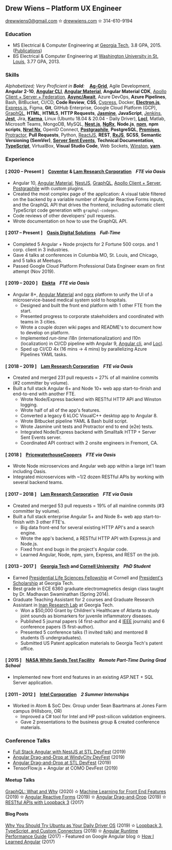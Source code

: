 ## Drew Wiens – Platform UX Engineer

[drewwiens0@gmail.com](mailto:drewwiens0@gmail.com) &#10027; [drewwiens.com](http://drewwiens.com) &#10027; 314-610-9194

### Education

* MS Electrical & Computer Engineering at [Georgia Tech](http://gatech.edu), 3.8 GPA, 2015. ([Publications](https://scholar.google.com/citations?user=_N2X7KwAAAAJ))
* BS Electrical & Computer Engineering at [Washington University in St. Louis](http://wustl.edu), 3.77 GPA, 2013.

### Skills

_Alphabetized; Very Proficient in **Bold**:_ &nbsp;&nbsp; **[Ag-Grid](https://www.ag-grid.com/)**, Agile Development, **Angular 2-10**, **[Angular CLI](https://cli.angular.io/)**, **[Angular Material](https://material.angular.io/)**, **Angular Material CDK**, [Apollo Client + Server + Federation](https://www.apollographql.com/), **[Async/Await](https://developer.mozilla.org/en-US/docs/Web/JavaScript/Reference/Statements/async_function)**, Azure DevOps, **Azure Pipelines**, Bash, BitBucket, CI/CD, **Code Review**, **CSS**, [Cypress](https://www.cypress.io/), Docker, **[Electron.js](https://www.electronjs.org/)**, [Express.js](https://expressjs.com/), Figma, **Git**, GitHub Enterprise, Google Cloud Platform (GCP), [GraphQL](https://graphql.org/), **HTML**, **HTML5**, **HTTP Requests**, **[Jasmine](https://jasmine.github.io/)**, **JavaScript**, [Jenkins](https://www.jenkins.io/), **[Jest](https://jestjs.io/)**, Jira, **[Karma](https://karma-runner.github.io/)**, Linux (Ubuntu 18.04 & 20.04 - Daily Driver), **[Locl](https://github.com/loclapp/locl)**, Matlab, Microsoft Teams, MongoDB, MySQL, **[Nest.js](https://nestjs.com/)**, **[NgRx](https://ngrx.io/)**, **Node.js**, **[npm](https://docs.npmjs.com/cli/npm)**, **npm scripts**, **[Nrwl Nx](https://nx.dev/)**, OpenID Connect, **[Postgraphile](https://www.graphile.org/postgraphile/)**, **PostgreSQL**, **[Promises](https://developer.mozilla.org/en-US/docs/Web/JavaScript/Reference/Global_Objects/Promise)**, [Protractor](https://www.protractortest.org/), **Pull Requests**, Python, [ReactJS](http://react.com), **REST**, **[RxJS](https://rxjs-dev.firebaseapp.com/guide/overview)**, **SCSS**, **Semantic Versioning (SemVer)**, **[Server Sent Events](https://developer.mozilla.org/en-US/docs/Web/API/Server-sent_events/Using_server-sent_events)**, **Technical Documentation**, **[TypeScript](https://www.typescriptlang.org/)**, VirtualBox, **Visual Studio Code**, Web Sockets, [Winston](https://www.npmjs.com/package/winston), **[yarn](https://classic.yarnpkg.com/lang/en/)**.

### Experience

#### [ 2020 – Present ] &nbsp;&nbsp; [Coventor](http://coventor.com) & [Lam Research Corporation](http://lamresearch.com) &nbsp;&nbsp; *FTE via Oasis*

* Angular 10, [Angular Material](http://material.angular.io), [NestJS](https://nestjs.com), [GraphQL](https://graphql.org/), [Apollo Client + Server](https://www.apollographql.com/), [Postgraphile](https://www.graphile.org/postgraphile/) with custom plugins.
* Created the most complex page of the application: A visual table filtered on the backend by a variable number of Angular Reactive Forms inputs, and the GraphQL API that drives the frontend, including automatic client TypeScript code generation with `graphql-codegen`.
* Code reviews of other developers' pull requests.
* Wrote documentation on how to use the GraphQL API.

#### [ 2017 – Present ] &nbsp;&nbsp; [Oasis Digital Solutions](http://oasis.digital) &nbsp;&nbsp; *Full-Time*

* Completed 5 Angular + Node projects for 2 Fortune 500 corps. and 1 corp. client in 3 industries.
* Gave 4 talks at conferences in Columbia MO, St. Louis, and Chicago, and 5 talks at Meetups.
* Passed Google Cloud Platform Professional Data Engineer exam on first attempt (Nov 2019).

#### [ 2019 – 2020 ] &nbsp;&nbsp; [Elekta](http://elekta.com) &nbsp;&nbsp; *FTE via Oasis*

* Angular 8+, [Angular Material](http://material.angular.io) and [ngrx](http://ngrx.io) platform to unify the UI of a microservice-based medical system sold to hospitals.
  * Designed and built the front end platform with 1 other FTE from the start.
  * Presented progress to corporate stakeholders and coordinated with teams in 3 cities.
  * Wrote a couple dozen wiki pages and README's to document how to develop on platform.
  * Implemented _run-time_ i18n (internationalization) and l10n (localization) in CI/CD pipeline with Angular 9, [Angular cli](https://cli.angular.io/), and [Locl](https://github.com/loclapp/locl).
  * Sped up CI/CD 4x (16 mins → 4 mins) by parallelizing Azure Pipelines YAML tasks.

#### [ 2018 – 2019 ] &nbsp;&nbsp; [Lam Research Corporation](http://lamresearch.com) &nbsp;&nbsp; *FTE via Oasis*

* Created and merged 231 pull requests = 27% of all mainline commits (#2 committer by volume).
* Built a full stack Angular 6+ and Node 10+ web app start-to-finish and end-to-end with another FTE.
  * Wrote Node/Express backend with RESTful HTTP API and Winston logging.
  * Wrote half of all of the app's features.
  * Converted a legacy 6 kLOC VisualC++ desktop app to Angular 8.
  * Wrote Bitbucket pipeline YAML & Bash build script.
  * Wrote Jasmine unit tests and Protractor end to end (e2e) tests.
  * Integrated Node/Express backend with Smalltalk HTTP + Server Sent Events server.
  * Coordinated API contract with 2 onsite engineers in Fremont, CA.

#### [ 2018 ] &nbsp;&nbsp; [PricewaterhouseCoopers](http://pwc.com) &nbsp;&nbsp; *FTE via Oasis*

* Wrote Node microservices and Angular web app within a large int'l team including Oasis.
* Integrated microservices with ~1/2 dozen RESTful APIs by working with several backend teams.

#### [ 2017 – 2018 ] &nbsp;&nbsp; [Lam Research Corporation](http://lamresearch.com) &nbsp;&nbsp; *FTE via Oasis*

* Created and merged 53 pull requests = 19% of all mainline commits (#3 committer by volume).
* Built a full stack enterprise Angular 5+ and Node 8+ web app start-to-finish with 3 other FTE's.
  * Big data front-end for several existing HTTP API's and a search engine.
  * Wrote the app's backend, a RESTful HTTP API with Express.js and Node.js.
  * Fixed front end bugs in the project's Angular code.
  * Learned Angular, Node, npm, yarn, Express, and REST on the job.

#### [ 2013 – 2017 ] &nbsp;&nbsp; [Georgia Tech](http://gatech.edu) and [Cornell University](http://cornell.edu) &nbsp;&nbsp; *PhD Student*

* Earned [Presidential Life Sciences Fellowship](https://gradschool.cornell.edu/financial-support/fellowships/presidential-life-science-fellowship/) at Cornell and [President's Scholarship](http://www.gradadmiss.gatech.edu/presidents-fellowships) at Georgia Tech.
* Best grade in ECE 6360 graduate electromagnetics design class taught by Dr. Madhavan Swaminathan (Spring 2014).
* Graduate Teaching Assistant for 2 courses and Graduate Research Assistant in [Inan Research Lab](https://irl.gatech.edu/) at Georgia Tech.
  * Won a $50,000 Grant by Children's Healthcare of Atlanta to study joint sounds as biomarkers for juvenile inflammatory diseases.
  * Published 5 journal papers (4 first-author and 4 [IEEE](http://www.ieee.org/) journals) and 6 conference papers (5 first-author).
  * Presented 5 conference talks (1 invited talk) and mentored 8 students (5 undergraduates).
  * Submitted US Patent application materials to Georgia Tech's patent office.

#### [ 2015 ] &nbsp;&nbsp; [NASA White Sands Test Facility](https://www.nasa.gov/centers/wstf/index_new.html) &nbsp;&nbsp; *Remote Part-Time During Grad School*

* Implemented new front end features in an existing ASP.NET + SQL Server application.

#### [ 2011 – 2012 ] &nbsp;&nbsp; [Intel Corporation](http://intel.com) &nbsp;&nbsp; *2 Summer Internships*

* Worked in Atom & SoC Dev. Group under Sean Baartmans at Jones Farm campus (Hillsboro, OR)
  * Improved a C# tool for Intel and HP post-silicon validation engineers.
  * Gave 2 presentations to the business group & created conference materials.

### Conference Talks

* [Full Stack Angular with NestJS at STL DevFest](https://speakerdeck.com/adwiens/full-stack-angular-with-nestjs) (2019)
* [Angular Drag-and-Drop at WindyCity DevFest](https://www.youtube.com/watch?v=UBbI6-QTdec) (2019)
* [Angular Drag-and-Drop at STL DevFest](https://www.youtube.com/watch?v=JIqtgkKx7PE) (2019)
* TensorFlow.js + Angular at COMO DevFest (2019)

#### Meetup Talks

[GraphQL: What and Why](https://www.youtube.com/watch?v=uhY81zcT8ns) (2020) &#10027; [Machine Learning for Front End Features](https://www.youtube.com/watch?v=rGHF3D8YrD0) (2019) &#10027; [Angular Reactive Forms](https://www.youtube.com/watch?v=EduDRsy3GkI) (2019) &#10027; [Angular Drag-and-Drop](https://www.youtube.com/watch?v=jZZQHQLY51s) (2019) &#10027; [RESTful APIs with Loopback 3](https://www.youtube.com/watch?v=rpiv8SV-7tk) (2017)

#### Blog Posts

[Why You Should Try Ubuntu as Your Daily Driver OS](https://medium.com/@andywiens/why-you-should-try-ubuntu-again-5e8cb998c480) (2019) &#10027; [Loopback 3, TypeScript, and Custom Connectors](https://blog.oasisdigital.com/2018/loopback-3-typescript-custom-connectors/) (2018) &#10027; [Angular Runtime Performance Guide](https://blog.oasisdigital.com/2017/angular-runtime-performance-guide/) (2017) - Featured on Google Angular blog &#10027; [How I Learned Angular](https://blog.oasisdigital.com/2017/angular-from-the-fire-hose/) (2017)
